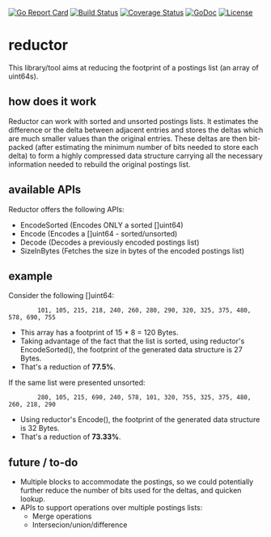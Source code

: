 [![Go Report Card](https://goreportcard.com/badge/abhinavdangeti/reductor)](https://goreportcard.com/report/abhinavdangeti/reductor)
[![Build Status](https://travis-ci.org/abhinavdangeti/reductor.svg?branch=master)](https://travis-ci.org/abhinavdangeti/reductor)
[![Coverage Status](https://coveralls.io/repos/github/abhinavdangeti/reductor/badge.svg?branch=master)](https://coveralls.io/github/abhinavdangeti/reductor?branch=master)
[![GoDoc](https://godoc.org/github.com/abhinavdangeti/reductor?status.svg)](https://godoc.org/github.com/abhinavdangeti/reductor)
[![License](https://img.shields.io/badge/License-Apache%202.0-blue.svg)](https://opensource.org/licenses/Apache-2.0)

# reductor
This library/tool aims at reducing the footprint of a postings list (an array of uint64s).

## how does it work
Reductor can work with sorted and unsorted postings lists. It estimates the difference or the delta between adjacent entries and stores the deltas which are much smaller values than the original entries. These deltas are then bit-packed (after estimating the minimum number of bits needed to store each delta) to form a highly compressed data structure carrying all the necessary information needed to rebuild the original postings list.

## available APIs
Reductor offers the following APIs:

- EncodeSorted (Encodes ONLY a sorted []uint64)
- Encode (Encodes a []uint64 - sorted/unsorted)
- Decode (Decodes a previously encoded postings list)
- SizeInBytes (Fetches the size in bytes of the encoded postings list)

## example
Consider the following []uint64:

            101, 105, 215, 218, 240, 260, 280, 290, 320, 325, 375, 480, 578, 690, 755

- This array has a footprint of 15 * 8 = 120 Bytes.
- Taking advantage of the fact that the list is sorted, using reductor's EncodeSorted(), the footprint of the generated data structure is 27 Bytes.
- That's a reduction of **77.5%**.

If the same list were presented unsorted:

            280, 105, 215, 690, 240, 578, 101, 320, 755, 325, 375, 480, 260, 218, 290

- Using reductor's Encode(), the footprint of the generated data structure is 32 Bytes.
- That's a reduction of **73.33%**.

## future / to-do
- Multiple blocks to accommodate the postings, so we could potentially further reduce the number of bits used for the deltas, and quicken lookup.
- APIs to support operations over multiple postings lists:
    - Merge operations
    - Intersecion/union/difference
